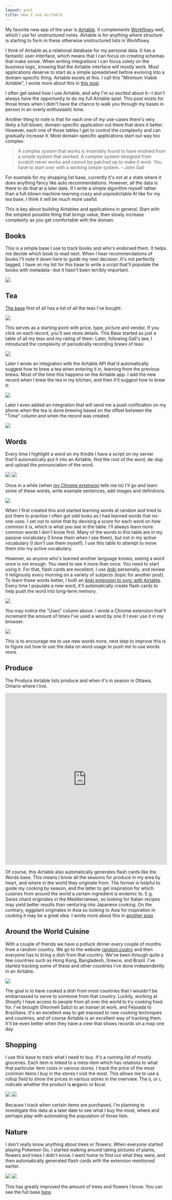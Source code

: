 ```yaml
---
layout: post
title: How I use Airtable
---
```


My favorite new app of the year is [Airtable](http://airtable.com/). It
complements [Workflowy](https://workflowy.com/) well, which I use for
unstructured notes. Airtable is for anything where structure is starting to form
in these otherwise unstructured lists in Workflowy.

I think of Airtable as a relational database for my personal data. It has a
fantastic user-interface, which means that I can focus on creating schemas that
make sense. When writing integrations I can focus solely on the business logic,
knowing that the Airtable interface will mostly work. Most applications deserve
to start as a simple spreadsheet before evolving into a domain-specific thing.
Airtable excels at this. I call this "Minimum Viable Airtable", I wrote more
about this in [this post](http://sirupsen.com/minimum-viable-airtable/).

I often get asked how I use Airtable, and why I'm so excited about it--I don't
always have the opportunity to do my full Airtable spiel. This post exists for
those times when I didn't have the chance to walk you through my bases in person
in an overly enthusiastic tone.

Another thing to note is that for each one of my use-cases there's very likely a
full-blown, domain-specific application out there that does it better. However,
each one of those tables I get to control the complexity and can gradually
increase it. Most domain-specific applications start out way too complex.

> A complex system that works is invariably found to have evolved from a simple
> system that worked. A complex system designed from scratch never works and
> cannot be patched up to make it work. You have to start over with a working
> simple system. – John Gall

For example for my shopping list base, currently it's not at a state where it
does anything fancy like auto recommendations. However, all the data is there to
do that at a later date. If I write a simple algorithm myself rather than a
full-blown machine-learning crazy and unpredictable AI like for my tea base, I
think it will be much more useful.

This is key about building Airtables and applications in general. Start with
the simplest possible thing that brings value, then slowly increase complexity
as you get comfortable with the domain.

## Books

This is a simple base I use to track books and who's endorsed them. It helps me
decide which book to read next. When I hear recommendations of books I'll note
it down here to guide my next decision. It's not perfectly tagged, I have on my
list for this base to write a script that'll populate the books with
metadata--but it hasn't been terribly important.

![](/static/images/airtable/books.png)

## Tea

[The base](https://airtable.com/shr766dr8JhU0jumT) first of all has a list of
all the teas I've bought:

![](/static/images/airtable/teas.png)

This serves as a starting point with price, type, picture and vendor. If you
click on each record, you'll see more details. This Base started as just a table
of all my teas and my rating of them. Later, following Gall's law, I introduced
the complexity of periodically recording brews of teas:

![](/static/images/airtable/brews.png)

Later I wrote an integration with the Airtable API that'd automatically suggest
how to brew a tea when entering it in, learning from the previous brews. Most of
the time this happens on the Airtable app. I add the new record when I brew the
tea in my kitchen, and then it'll suggest how to brew it:

![](/static/images/airtable/tea.gif)

Later I even added an integration that will send me a push notification on my
phone when the tea is done brewing based on the offset between the "Time" column
and when the record was created.

![](/static/images/airtable/notification.PNG)

## Words

Every time I highlight a word on my Kindle I have a script on my server that'll
automatically put it into an Airtable, find the root of the word, de-dup and
upload the pronunciation of the word.

![](/static/images/airtable/kindle.png)
![](/static/images/airtable/words.png)

Once in a while (when [my Chrome
extension](https://github.com/Sirupsen/tivitybalancer) tells me to) I'll go and
learn some of these words, write example sentences, add images and definitions.

![](/static/images/airtable/learning.png)

When I first created this and started learning words at random and tried to put
them to practise I often got odd looks as I had learned words that no-one uses.
I set out to solve that by devising a score for each word on how common it is,
which is what you see in the table. I'll always learn more common words I don't
know first. Many of the words in this table are in my passive vocabulary (I know
them when I see them), but not in my active vocabulary (I don't use them
myself). I use this table to attempt to move them into my active vocabulary.

However, as anyone who's learned another language knows, seeing a word once is
not enough. You need to see it more than once. You need to start using it. For
that, flash cards are excellent. I use [Anki](http://ankisrs.net/) personally,
and review it religiously every morning on a variety of subjects (topic for
another post). To learn these words better, I built an [Anki extension to sync
with Airtable](http://github.com/sirupsen/anki-airtable). Every time I populate
a new word, it'll automatically create flash cards to help push the word into
long-term memory.

![](/static/images/airtable/flash_card.gif)

You may notice the "Uses" column above. I wrote a Chrome extension that'll
increment the amount of times I've used a word by one if I ever use it in my
browser.

![](/static/images/airtable/words_ext.gif)

This is to encourage me to use new words more, next step to improve this is to
figure out how to use the data on word usage to push me to use words more.

## Produce

The Produce Airtable lists produce and when it's in season in Ottawa, Ontario
where I live.

<iframe class="airtable-embed" src="https://airtable.com/embed/shrEvBABjhDXCOkMe?backgroundColor=pink&viewControls=on" frameborder="0" onmousewheel="" width="100%" height="533" style="background: transparent; border: 1px solid #ccc;"></iframe>

Of course, this Airtable also automatically generates flash cards like the Words
base. This means I know all the seasons for produce in my area by heart, and
where in the world they originate from. The former is helpful to guide my
cooking by season, and the latter to get inspiration for which cuisines from
around the world a certain ingredient is endemic to. E.g. Swiss chard originates
in the Mediterranean, so looking for Italian recipes may yield better results
than venturing into Japanese cooking. On the contrary, eggplant originates in
Asia so looking to Asia for inspiration in cooking it may be a great idea. I
wrote more about this in [another
post](http://sirupsen.com/season-driven-cooking/).

## Around the World Cuisine

With a couple of friends we have a potluck dinner every couple of months from a
random country. We go to the website [random.coutry](http://random.country/) and
then everyone has to bring a dish from that country. We've been through quite a
few countries such as Hong Kong, Bangladesh, Greece, and Brazil. I've started
tracking some of these and other countries I've done independently in an Airtable.

![](/static/images/airtable/around_the_world.png)

The goal is to have cooked a dish from most countries that I wouldn't be
embarrassed to serve to someone from that country. Luckily, working at Shopify I
have access to people from all over the world to try cooking food for. I've
brought Ghormeh Sabzi to an Iranian at work, and Feijoada to Brazilians. It's an
excellent way to get exposed to new cooking techniques and countries, and of
course Airtable is an excellent way of tracking them. It'll be even better when
they have a view that shows records on a map one day.

## Shopping

I use this base to track what I need to buy. It's a running list of mostly
groceries. Each item is linked to a meta-item which has relations to what that
particular item costs in various stores. I track the price of the most common
items I buy in the stores I visit the most. This allows me to use a rollup field
to show the prices in various stores in the overview. The `O`, or `L` indicate
whether the product is **o**rganic or **l**ocal.

![](/static/images/airtable/groceries.png)
![](/static/images/airtable/vendors.png)

Because I track when certain items are purchased, I'm planning to investigate
this data at a later date to see what I buy the most, where and perhaps play
with automating the population of those lists.


## Nature

I don't really know anything about trees or flowers. When everyone started
playing Pokemon Go, I started walking around taking pictures of plants, flowers
and trees I didn't know. I went home to find out what they were, and then
automatically generated flash cards with the extension mentioned earlier.

![](/static/images/airtable/flowers.png)
![](/static/images/airtable/trees.png)

This has greatly improved the amount of trees and flowers I know. You can see
the full base [here](https://airtable.com/shrGYC5sNPLqD49fp).
